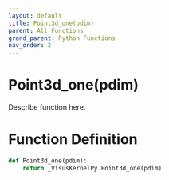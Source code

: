 ```yaml
---
layout: default
title: Point3d_one(pdim)
parent: All Functions
grand_parent: Python Functions
nav_order: 2
---
```


# Point3d_one(pdim)

Describe function here.

# Function Definition

```python
def Point3d_one(pdim):
    return _VisusKernelPy.Point3d_one(pdim)
```